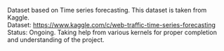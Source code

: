 Dataset based on Time series forecasting.  This dataset is taken from Kaggle. <br>
Dataset: https://www.kaggle.com/c/web-traffic-time-series-forecasting <br>
Status: Ongoing. Taking help from various kernels for proper completion and understanding of the project.
